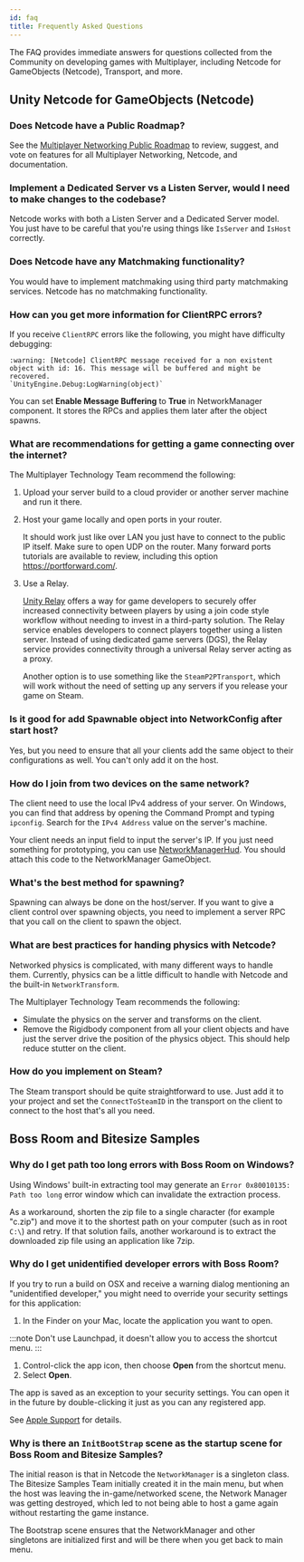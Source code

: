```yaml
---
id: faq
title: Frequently Asked Questions
---
```


The FAQ provides immediate answers for questions collected from the Community on developing games with Multiplayer, including Netcode for GameObjects (Netcode), Transport, and more.

## Unity Netcode for GameObjects (Netcode)

<div id="faq">

### Does Netcode have a Public Roadmap?

See the [Multiplayer Networking Public Roadmap](https://unity.com/roadmap/unity-platform/multiplayer-networking) to review, suggest, and vote on features for all Multiplayer Networking, Netcode, and documentation.

### Implement a Dedicated Server vs a Listen Server, would I need to make changes to the codebase?

Netcode works with both a Listen Server and a Dedicated Server model. You just have to be careful that you're using things like `IsServer` and `IsHost` correctly.

### Does Netcode have any Matchmaking functionality?

You would have to implement matchmaking using third party matchmaking services. Netcode has no matchmaking functionality.

### How can you get more information for ClientRPC errors?

If you receive `ClientRPC` errors like the following, you might have difficulty debugging:

```
:warning: [Netcode] ClientRPC message received for a non existent object with id: 16. This message will be buffered and might be recovered.
`UnityEngine.Debug:LogWarning(object)`
```

You can set **Enable Message Buffering** to **True** in NetworkManager component. It stores the RPCs and applies them later after the object spawns.

### What are recommendations for getting a game connecting over the internet?

The Multiplayer Technology Team recommend the following:

1. Upload your server build to a cloud provider or another server machine and run it there.
2. Host your game locally and open ports in your router.

   It should work just like over LAN you just have to connect to the public IP itself. Make sure to open UDP on the router. Many forward ports tutorials are available to review, including this option https://portforward.com/.

3. Use a Relay.

   [Unity Relay](https://docs.unity.com/relay/introduction.html) offers a way for game developers to securely offer increased connectivity between players by using a join code style workflow without needing to invest in a third-party solution. The Relay service enables developers to connect players together using a listen server. Instead of using dedicated game servers (DGS), the Relay service provides connectivity through a universal Relay server acting as a proxy.

   Another option is to use something like the `SteamP2PTransport`, which will work without the need of setting up any servers if you release your game on Steam.

### Is it good for add Spawnable object into NetworkConfig after start host?

Yes, but you need to ensure that all your clients add the same object to their configurations as well. You can't only add it on the host.

### How do I join from two devices on the same network?

The client need to use the local IPv4 address of your server. On Windows, you can find that address by opening the Command Prompt and typing `ipconfig`. Search for the `IPv4 Address` value on the server's machine.

Your client needs an input field to input the server's IP. If you just need something for prototyping, you can use [NetworkManagerHud](https://github.com/Unity-Technologies/multiplayer-community-contributions/tree/main/com.community.netcode.extensions/Runtime/NetworkManagerHud). You should attach this code to the NetworkManager GameObject.

### What's the best method for spawning?

Spawning can always be done on the host/server. If you want to give a client control over spawning objects, you need to implement a server RPC that you call on the client to spawn the object.

### What are best practices for handing physics with Netcode?

Networked physics is complicated, with many different ways to handle them. Currently, physics can be a little difficult to handle with Netcode and the built-in `NetworkTransform`.

The Multiplayer Technology Team recommends the following:

- Simulate the physics on the server and transforms on the client.
- Remove the Rigidbody component from all your client objects and have just the server drive the position of the physics object. This should help reduce stutter on the client.

### How do you implement on Steam?

The Steam transport should be quite straightforward to use. Just add it to your project and set the `ConnectToSteamID` in the transport on the client to connect to the host that's all you need.

</div>

## Boss Room and Bitesize Samples

<div id="faq">

### Why do I get path too long errors with Boss Room on Windows?

Using Windows' built-in extracting tool may generate an `Error 0x80010135: Path too long` error window which can invalidate the extraction process.

As a workaround, shorten the zip file to a single character (for example "c.zip") and move it to the shortest path on your computer (such as in root `C:\`) and retry. If that solution fails, another workaround is to extract the downloaded zip file using an application like 7zip.

### Why do I get unidentified developer errors with Boss Room?

If you try to run a build on OSX and receive a warning dialog mentioning an "unidentified developer," you might need to override your security settings for this application:

1. In the Finder on your Mac, locate the application you want to open.

:::note
Don't use Launchpad, it doesn't allow you to access the shortcut menu.
:::

1. Control-click the app icon, then choose **Open** from the shortcut menu.
1. Select **Open**.

The app is saved as an exception to your security settings. You can open it in the future by double-clicking it just as you can any registered app.

See [Apple Support](https://support.apple.com/guide/mac-help/open-a-mac-app-from-an-unidentified-developer-mh40616/mac) for details.

### Why is there an `InitBootStrap` scene as the startup scene for Boss Room and Bitesize Samples?

The initial reason is that in Netcode the `NetworkManager` is a singleton class. The Bitesize Samples Team initially created it in the main menu, but when the host was leaving the in-game/networked scene, the Network Manager was getting destroyed, which led to not being able to host a game again without restarting the game instance.

The Bootstrap scene ensures that the NetworkManager and other singletons are initialized first and will be there when you get back to main menu.

</div>
